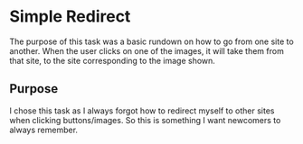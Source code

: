 # Simple Redirect

The purpose of this task was a basic rundown on how to go from one site to another. When the user clicks on one of the images, it will take them from that site, to the 
site corresponding to the image shown.

## Purpose

I chose this task as I always forgot how to redirect myself to other sites when clicking buttons/images. So this is something I want newcomers to always remember.
